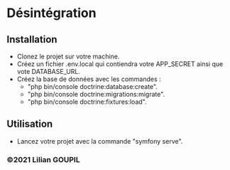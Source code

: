# Désintégration

## Installation

* Clonez le projet sur votre machine.
* Créez un fichier .env.local qui contiendra votre APP_SECRET ainsi que vote DATABASE_URL.
* Créez la base de données avec les commandes :
    * "php bin/console doctrine:database:create".
    * "php bin/console doctrine:migrations:migrate".
    * "php bin/console doctrine:fixtures:load".

## Utilisation

* Lancez votre projet avec la commande "symfony serve".

### ©2021 Lilian GOUPIL
